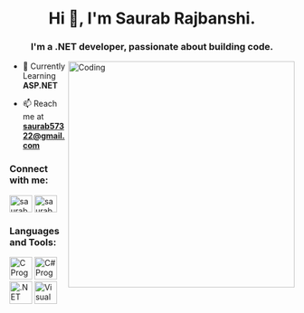 <h1 align="center">Hi 👋, I'm Saurab Rajbanshi.</h1>
<h3 align="center">I'm a .NET developer, passionate about building code.</h3>

<img align="right" alt="Coding" width="400" src="https://cdn.dribbble.com/users/1019864/screenshots/3079099/codeloop.gif">

- 🌱 Currently Learning **ASP.NET**

- 📫 Reach me at **saurab57322@gmail.com**

<h3 align="left">Connect with me:</h3>
 <a href="https://linkedin.com/in/saurab-rajbanshi-95bb8425a/" target="blank"><img align="center" src="https://raw.githubusercontent.com/rahuldkjain/github-profile-readme-generator/master/src/images/icons/Social/linked-in-alt.svg" alt="saurab rajbanshi" height="30" width="40" /></a>  
<a href="https://fb.com/saurab.rajbanshi.73" target="blank"><img align="center" src="https://raw.githubusercontent.com/rahuldkjain/github-profile-readme-generator/master/src/images/icons/Social/facebook.svg" alt="saurab.rajbanshi.73i" height="30" width="40" /></a>
</p>

<h3 align="left">Languages and Tools:</h3>
<p align="left">
    <img src="https://cdn.jsdelivr.net/gh/devicons/devicon/icons/c/c-original.svg" height="40" width="40" alt="C Programming Language" />
    <img src="https://cdn.jsdelivr.net/gh/devicons/devicon/icons/csharp/csharp-original.svg" height="40" width="40" alt="C# Programming" />
    <img src="https://cdn.jsdelivr.net/gh/devicons/devicon/icons/dot-net/dot-net-original.svg" height="40" width="40" alt=".NET Framework" />
    <img src="https://cdn.jsdelivr.net/gh/devicons/devicon/icons/visualstudio/visualstudio-plain.svg" height="40" width="40" alt="Visual Studio IDE" />
</p>
